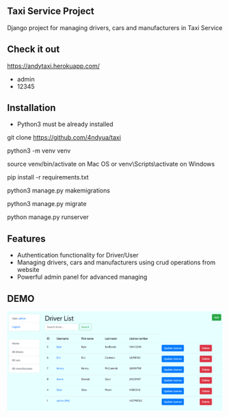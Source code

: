 ## Taxi Service Project

Django project for managing drivers, cars and manufacturers in Taxi Service

## Check it out

https://andytaxi.herokuapp.com/

- admin
- 12345

## Installation

- Python3 must be already installed

git clone https://github.com/4ndyua/taxi

python3 -m venv venv

source venv/bin/activate on Mac OS or venv\Scripts\activate on Windows

pip install -r requirements.txt

python3 manage.py makemigrations

python3 manage.py migrate

python manage.py runserver

## Features

- Authentication functionality for Driver/User
- Managing drivers, cars and manufacturers using crud operations from website
- Powerful admin panel for advanced managing

## DEMO

![demo](demo.png)